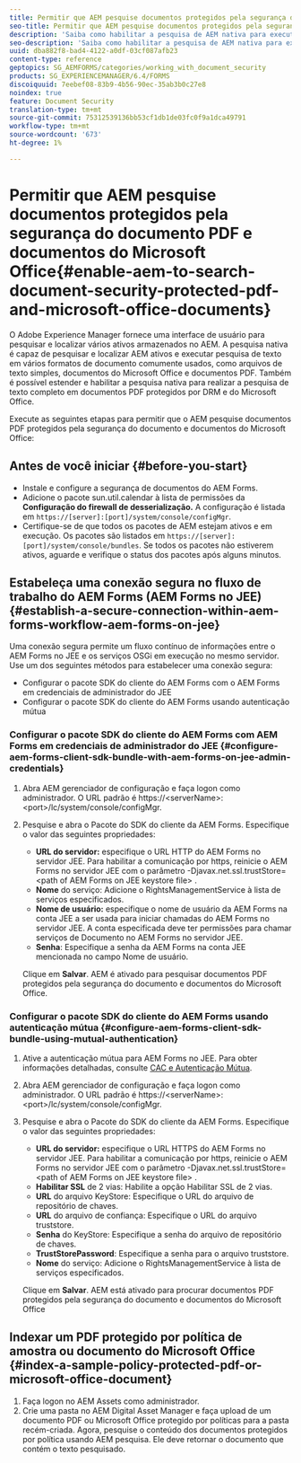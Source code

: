 ```yaml
---
title: Permitir que AEM pesquise documentos protegidos pela segurança do documento PDF e documentos do Microsoft Office
seo-title: Permitir que AEM pesquise documentos protegidos pela segurança do documento PDF e documentos do Microsoft Office
description: 'Saiba como habilitar a pesquisa de AEM nativa para executar a pesquisa de texto completo em documentos PDF protegidos por DRM.  '
seo-description: 'Saiba como habilitar a pesquisa de AEM nativa para executar a pesquisa de texto completo em documentos PDF protegidos por DRM.  '
uuid: dba882f8-bad4-4122-a0df-03cf087afb23
content-type: reference
geptopics: SG_AEMFORMS/categories/working_with_document_security
products: SG_EXPERIENCEMANAGER/6.4/FORMS
discoiquuid: 7eebef08-83b9-4b56-90ec-35ab3b0c27e8
noindex: true
feature: Document Security
translation-type: tm+mt
source-git-commit: 75312539136bb53cf1db1de03fc0f9a1dca49791
workflow-type: tm+mt
source-wordcount: '673'
ht-degree: 1%

---
```



# Permitir que AEM pesquise documentos protegidos pela segurança do documento PDF e documentos do Microsoft Office{#enable-aem-to-search-document-security-protected-pdf-and-microsoft-office-documents}

O Adobe Experience Manager fornece uma interface de usuário para pesquisar e localizar vários ativos armazenados no AEM. A pesquisa nativa é capaz de pesquisar e localizar AEM ativos e executar pesquisa de texto em vários formatos de documento comumente usados, como arquivos de texto simples, documentos do Microsoft Office e documentos PDF. Também é possível estender e habilitar a pesquisa nativa para realizar a pesquisa de texto completo em documentos PDF protegidos por DRM e do Microsoft Office.

Execute as seguintes etapas para permitir que o AEM pesquise documentos PDF protegidos pela segurança do documento e documentos do Microsoft Office:

## Antes de você iniciar {#before-you-start}

* Instale e configure a segurança de documentos do AEM Forms.
* Adicione o pacote sun.util.calendar à  lista de permissões da **Configuração do firewall de desserialização.** A configuração é listada em  `https://[server]:[port]/system/console/configMgr`.
* Certifique-se de que todos os pacotes de AEM estejam ativos e em execução. Os pacotes são listados em `https://[server]:[port]/system/console/bundles`. Se todos os pacotes não estiverem ativos, aguarde e verifique o status dos pacotes após alguns minutos.

## Estabeleça uma conexão segura no fluxo de trabalho do AEM Forms (AEM Forms no JEE) {#establish-a-secure-connection-within-aem-forms-workflow-aem-forms-on-jee}

Uma conexão segura permite um fluxo contínuo de informações entre o AEM Forms no JEE e os serviços OSGi em execução no mesmo servidor. Use um dos seguintes métodos para estabelecer uma conexão segura:

* Configurar o pacote SDK do cliente do AEM Forms com o AEM Forms em credenciais de administrador do JEE
* Configurar o pacote SDK do cliente do AEM Forms usando autenticação mútua

### Configurar o pacote SDK do cliente do AEM Forms com AEM Forms em credenciais de administrador do JEE {#configure-aem-forms-client-sdk-bundle-with-aem-forms-on-jee-admin-credentials}

1. Abra AEM gerenciador de configuração e faça logon como administrador. O URL padrão é https://&lt;serverName>:&lt;port>/lc/system/console/configMgr.
1. Pesquise e abra o Pacote do SDK do cliente da AEM Forms. Especifique o valor das seguintes propriedades:

   * **URL do servidor:** especifique o URL HTTP do AEM Forms no servidor JEE. Para habilitar a comunicação por https, reinicie o AEM Forms no servidor JEE com o parâmetro -Djavax.net.ssl.trustStore=&lt;path of AEM Forms on JEE keystore file> .
   * **Nome** do serviço: Adicione o RightsManagementService à lista de serviços especificados.
   * **Nome de usuário:** especifique o nome de usuário da AEM Forms na conta JEE a ser usada para iniciar chamadas do AEM Forms no servidor JEE. A conta especificada deve ter permissões para chamar serviços de Documento no AEM Forms no servidor JEE.
   * **Senha**: Especifique a senha da AEM Forms na conta JEE mencionada no campo Nome de usuário.

   Clique em **Salvar**. AEM é ativado para pesquisar documentos PDF protegidos pela segurança do documento e documentos do Microsoft Office.

### Configurar o pacote SDK do cliente do AEM Forms usando autenticação mútua {#configure-aem-forms-client-sdk-bundle-using-mutual-authentication}

1. Ative a autenticação mútua para AEM Forms no JEE. Para obter informações detalhadas, consulte [CAC e Autenticação Mútua](https://helpx.adobe.com/livecycle/kb/cac-mutual-authentication.html).
1. Abra AEM gerenciador de configuração e faça logon como administrador. O URL padrão é https://&lt;serverName>:&lt;port>/lc/system/console/configMgr.
1. Pesquise e abra o Pacote do SDK do cliente da AEM Forms. Especifique o valor das seguintes propriedades:

   * **URL do servidor:** especifique o URL HTTPS do AEM Forms no servidor JEE. Para habilitar a comunicação por https, reinicie o AEM Forms no servidor JEE com o parâmetro -Djavax.net.ssl.trustStore=&lt;path of AEM Forms on JEE keystore file> .
   * **Habilitar SSL** de 2 vias: Habilite a opção Habilitar SSL de 2 vias.
   * **URL** do arquivo KeyStore: Especifique o URL do arquivo de repositório de chaves.
   * **URL** do arquivo de confiança: Especifique o URL do arquivo truststore.
   * **Senha** do KeyStore: Especifique a senha do arquivo de repositório de chaves.
   * **TrustStorePassword**: Especifique a senha para o arquivo truststore.
   * **Nome** do serviço: Adicione o RightsManagementService à lista de serviços especificados.

   Clique em **Salvar**. AEM está ativado para procurar documentos PDF protegidos pela segurança do documento e documentos do Microsoft Office

## Indexar um PDF protegido por política de amostra ou documento do Microsoft Office {#index-a-sample-policy-protected-pdf-or-microsoft-office-document}

1. Faça logon no AEM Assets como administrador.
1. Crie uma pasta no AEM Digital Asset Manager e faça upload de um documento PDF ou Microsoft Office protegido por políticas para a pasta recém-criada. Agora, pesquise o conteúdo dos documentos protegidos por política usando AEM pesquisa. Ele deve retornar o documento que contém o texto pesquisado.

